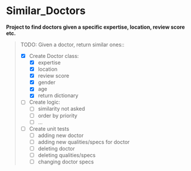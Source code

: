 # Similar_Doctors

**__Project to find doctors given a specific expertise, location, review score etc.__**

> TODO:
> Given a doctor, return similar ones::
> - [x] Create Doctor class:
>   - [x] expertise
>   - [x] location
>   - [x] review score
>   - [x] gender
>   - [x] age
>   - [x] return dictionary
> - [ ] Create logic:
>   - [ ] similarity not asked
>   - [ ] order by priority
>   - [ ] ...
> - [ ] Create unit tests
>   - [ ] adding new doctor
>   - [ ] adding new qualities/specs for doctor
>   - [ ] deleting doctor
>   - [ ] deleting qualities/specs
>   - [ ] changing doctor specs
